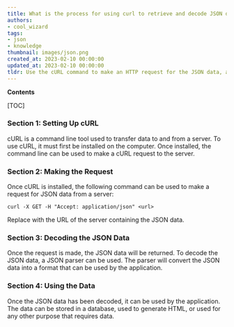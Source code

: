 ```yaml
---
title: What is the process for using curl to retrieve and decode JSON data?
authors:
- cool_wizard
tags:
- json
- knowledge
thumbnail: images/json.png
created_at: 2023-02-10 00:00:00
updated_at: 2023-02-10 00:00:00
tldr: Use the cURL command to make an HTTP request for the JSON data, and then use the json\_decode() function to decode the data.
---
```


**Contents**

[TOC]

### Section 1: Setting Up cURL

cURL is a command line tool used to transfer data to and from a server. To use cURL, it must first be installed on the computer. Once installed, the command line can be used to make a cURL request to the server.

### Section 2: Making the Request

Once cURL is installed, the following command can be used to make a request for JSON data from a server: 

`curl -X GET -H "Accept: application/json" <url>`

Replace <url> with the URL of the server containing the JSON data.

### Section 3: Decoding the JSON Data

Once the request is made, the JSON data will be returned. To decode the JSON data, a JSON parser can be used. The parser will convert the JSON data into a format that can be used by the application.

### Section 4: Using the Data

Once the JSON data has been decoded, it can be used by the application. The data can be stored in a database, used to generate HTML, or used for any other purpose that requires data.
